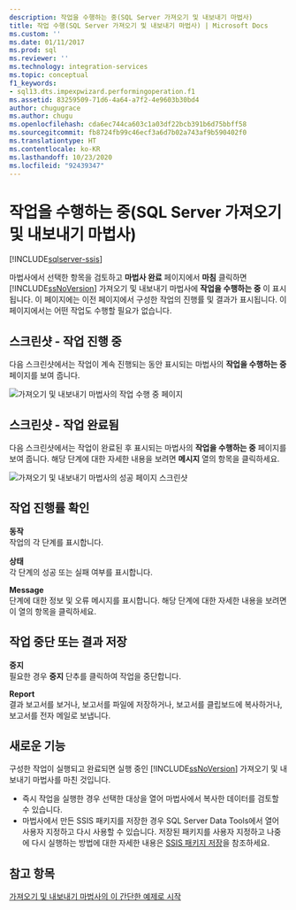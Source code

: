 ```yaml
---
description: 작업을 수행하는 중(SQL Server 가져오기 및 내보내기 마법사)
title: 작업 수행(SQL Server 가져오기 및 내보내기 마법사) | Microsoft Docs
ms.custom: ''
ms.date: 01/11/2017
ms.prod: sql
ms.reviewer: ''
ms.technology: integration-services
ms.topic: conceptual
f1_keywords:
- sql13.dts.impexpwizard.performingoperation.f1
ms.assetid: 83259509-71d6-4a64-a7f2-4e9603b30bd4
author: chugugrace
ms.author: chugu
ms.openlocfilehash: cda6ec744ca603c1a03df22bcb391b6d75bbff58
ms.sourcegitcommit: fb8724fb99c46ecf3a6d7b02a743af9b590402f0
ms.translationtype: HT
ms.contentlocale: ko-KR
ms.lasthandoff: 10/23/2020
ms.locfileid: "92439347"
---
```

# <a name="performing-operation-sql-server-import-and-export-wizard"></a>작업을 수행하는 중(SQL Server 가져오기 및 내보내기 마법사)

[!INCLUDE[sqlserver-ssis](../../includes/applies-to-version/sqlserver-ssis.md)]


마법사에서 선택한 항목을 검토하고 **마법사 완료** 페이지에서 **마침** 클릭하면 [!INCLUDE[ssNoVersion](../../includes/ssnoversion-md.md)] 가져오기 및 내보내기 마법사에 **작업을 수행하는 중** 이 표시됩니다. 이 페이지에는 이전 페이지에서 구성한 작업의 진행률 및 결과가 표시됩니다. 이 페이지에서는 어떤 작업도 수행할 필요가 없습니다.

## <a name="screen-shot---operation-in-progress"></a>스크린샷 - 작업 진행 중 
 다음 스크린샷에서는 작업이 계속 진행되는 동안 표시되는 마법사의 **작업을 수행하는 중** 페이지를 보여 줍니다.  
  
 ![가져오기 및 내보내기 마법사의 작업 수행 중 페이지](../../integration-services/import-export-data/media/performing-operation1.png "가져오기 및 내보내기 마법사의 작업 수행 중 페이지")  

## <a name="screen-shot---operation-completed"></a>스크린샷 - 작업 완료됨 
 다음 스크린샷에서는 작업이 완료된 후 표시되는 마법사의 **작업을 수행하는 중** 페이지를 보여 줍니다. 해당 단계에 대한 자세한 내용을 보려면 **메시지** 열의 항목을 클릭하세요.  
  
 ![가져오기 및 내보내기 마법사의 성공 페이지 스크린샷](../../integration-services/import-export-data/media/performing-operation2.png "가져오기 및 내보내기 마법사의 작업 수행 중 페이지")  
  
## <a name="watch-the-progress-of-the-operation"></a>작업 진행률 확인
 **동작**  
 작업의 각 단계를 표시합니다.  
  
 **상태**  
 각 단계의 성공 또는 실패 여부를 표시합니다.  
  
 **Message**  
 단계에 대한 정보 및 오류 메시지를 표시합니다. 해당 단계에 대한 자세한 내용을 보려면 이 열의 항목을 클릭하세요.

## <a name="interrupt-the-operation-or-save-the-results"></a>작업 중단 또는 결과 저장
 **중지**  
 필요한 경우 **중지** 단추를 클릭하여 작업을 중단합니다.  
  
 **Report**  
 결과 보고서를 보거나, 보고서를 파일에 저장하거나, 보고서를 클립보드에 복사하거나, 보고서를 전자 메일로 보냅니다.  
  
## <a name="whats-next"></a>새로운 기능  
 구성한 작업이 실행되고 완료되면 실행 중인 [!INCLUDE[ssNoVersion](../../includes/ssnoversion-md.md)] 가져오기 및 내보내기 마법사를 마친 것입니다.  
-   즉시 작업을 실행한 경우 선택한 대상을 열어 마법사에서 복사한 데이터를 검토할 수 있습니다.  
-   마법사에서 만든 SSIS 패키지를 저장한 경우 SQL Server Data Tools에서 열어 사용자 지정하고 다시 사용할 수 있습니다. 저장된 패키지를 사용자 지정하고 나중에 다시 실행하는 방법에 대한 자세한 내용은 [SSIS 패키지 저장](../../integration-services/import-export-data/save-ssis-package-sql-server-import-and-export-wizard.md)을 참조하세요.

## <a name="see-also"></a>참고 항목
[가져오기 및 내보내기 마법사의 이 간단한 예제로 시작](../../integration-services/import-export-data/get-started-with-this-simple-example-of-the-import-and-export-wizard.md)


